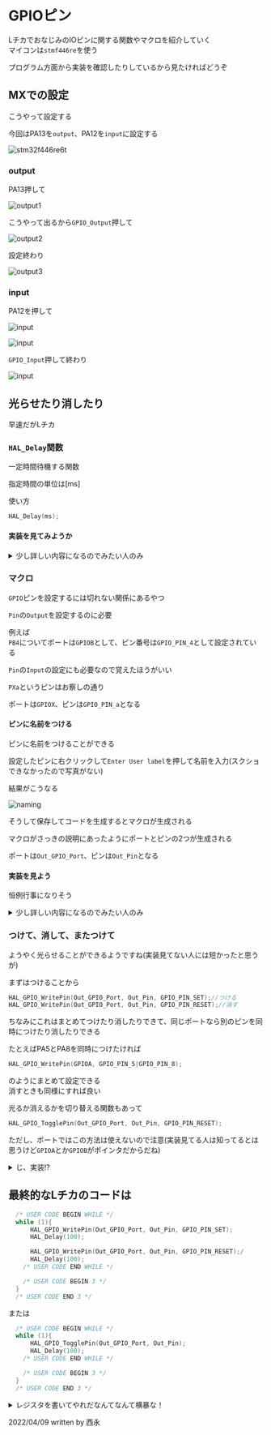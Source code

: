 # GPIOピン

LチカでおなじみのIOピンに関する関数やマクロを紹介していく  
マイコンは`stmf446re`を使う

プログラム方面から実装を確認したりしているから見たければどうぞ

## MXでの設定

こうやって設定する 

今回はPA13を`output`、PA12を`input`に設定する

![stm32f446re6t](imgs/Screenshot%20from%202022-03-31%2022-10-47.png)

### output

PA13押して

![output1](imgs/Screenshot%20from%202022-03-31%2022-11-04.png)

こうやって出るから`GPIO_Output`押して

![output2](imgs/Screenshot%20from%202022-03-31%2022-11-10.png)

設定終わり

![output3](imgs/Screenshot%20from%202022-03-31%2022-11-18.png)

### input

PA12を押して

![input](imgs/Screenshot%20from%202022-03-31%2022-12-59.png)

![input](imgs/Screenshot%20from%202022-03-31%2022-13-05.png)

`GPIO_Input`押して終わり

![input](imgs/Screenshot%20from%202022-03-31%2022-13-17.png)

## 光らせたり消したり

早速だがLチカ

### `HAL_Delay`関数

一定時間待機する関数

指定時間の単位は[ms]

使い方

```c++
HAL_Delay(ms);
```

#### 実装を見てみようか

<details><summary> 少し詳しい内容になるのでみたい人のみ</summary><div>

実際に何をしているのか見てみようじゃないか  
難しいと思うなら読み飛ばしてもらって構わない

それではコピペしたものがこちら

```c++
__weak void HAL_Delay(uint32_t Delay)
{
  uint32_t tickstart = HAL_GetTick();
  uint32_t wait = Delay;

  /* Add a freq to guarantee minimum wait */
  if (wait < HAL_MAX_DELAY)
  {
    wait += (uint32_t)(uwTickFreq);
  }

  while((HAL_GetTick() - tickstart) < wait)
  {
  }
}
```

なんだこの実装となった人もいるだろう

とりあえず上から解説していこう

##### `__weak`

<details><summary> ここからそれなりに長い解説</summary><div>
マクロである

```c++
#define __weak   __attribute__((weak))
```

実装はこうなっている

`__attribute__`は関数に属性を与える効果がある

今回は`weak`属性が与えられているがどういう意味だろうか

結論から言うと弱い関数定義が行われるというもの  
別に同じ名前の関数を定義するとその定義した方が実行されるもの

例えば`hello.c`と`main.c`があったとして

```c++
//sum.h
void hello();

//sum.c
void hello(){
    printf("hello");
}

//main.c
#include"sum.h"
int main(){
    hello();
}
```

これだと出力は当然`hello`になる

ではこれはどうだろうか

```c++
//sum.h
void hello();

//sum.c
void hello(){
    printf("hello");
}

//main.c
#include"sum.h"

void hello(){
    printf("hello!!!!!!");
}

int main(){
    hello();
}
```

多重定義でコンパイルエラーだ  
これはあくまでどちらの実装を優先したいかにもよるけど今回は`main.c`の実装を優先しよう

```c++
//sum.h
void hello();

//sum.c
__atteribute__((weak)) void hello(){
    printf("hello");
}

//main.c
#include"sum.h"

void hello(){
    printf("hello!!!!!!");
}

int main(){
    hello();
}
```

これの結果は`hallo!!!!!!`だね

見事に`main.c`で定義した関数が優先されているね  
これは拡張子で気がついてる人がいるかもしれないがCでも使える機能である

ライブラリを書くときにユーザー側でも定義できるような余地を残すことができるようにできるから便利だね

他にもつけられる属性があるがそれはあとで出てきたときに別で説明しよう

あくまで`GCC`の拡張機能なので他のコンパイラなら使えなくなるので注意

</div></details>

##### `HAL_GetTick();`

なんというか名前通りな気がするけど一応

現在のタイマの値を取る

関数の定義見る？

<details><summary> 特に難しいことは書いてないはず</summary><div>

```c++
__weak uint32_t HAL_GetTick(void)
{
  return uwTick;
}
```

非常に単純な関数

さて、`uwTick`とはなんだろうか

1msごとに一回割り込まれて増えるグローバル変数

はい以上正直これ以上でもこれ以下でもない

`SysTick`で1kHz割り込まれてるとかなんとかこれ以上踏み込むのは命の危険を感じたので各々で頑張ってくれ

</div></details>

##### if (wait < HAL_MAX_DELAY)

<details><summary> これはまぁ簡単だね</summary><div>

HAL_MAX_DELAYの定義を探ると

```c++
#define HAL_MAX_DELAY      0xFFFFFFFFU
```

32bitの最大値をいれられてる  
つまり4294967296ms以上待っては行けないんですね()
ちなみに大体50日に相当する

この中の実行されるコードは

```c++
wait += (uint32_t)(uwTickFreq);
```

uwTickFreqを追っていこう

```c++
HAL_TickFreqTypeDef uwTickFreq = HAL_TICK_FREQ_DEFAULT;  /* 1KHz */

//======================
typedef enum
{
  HAL_TICK_FREQ_10HZ         = 100U,
  HAL_TICK_FREQ_100HZ        = 10U,
  HAL_TICK_FREQ_1KHZ         = 1U,
  HAL_TICK_FREQ_DEFAULT      = HAL_TICK_FREQ_1KHZ
} HAL_TickFreqTypeDef;
```

うーんこの

1じゃんけ

何らかの条件で別のものが呼ばれるのだろうか  
もしも詳しいひとがいたら教えてください

</div></details>

#####   while((HAL_GetTick() - tickstart) < wait)

中身のないwhile

指定の時間まで中身のないwhileを回し続けるのが本質だったんですね！

なんか拍子抜けした人も多いんじゃないでしょうか  
世の中そんなもんだ()

</div></details>

### マクロ

`GPIO`ピンを設定するには切れない関係にあるやつ  

`Pin`の`Output`を設定するのに必要

例えば  
`PB4`についてポートは`GPIOB`として、ピン番号は`GPIO_PIN_4`として設定されている

`Pin`の`Input`の設定にも必要なので覚えたほうがいい

`PXa`というピンはお察しの通り

ポートは`GPIOX`、ピンは`GPIO_PIN_a`となる

#### ピンに名前をつける

ピンに名前をつけることができる

設定したピンに右クリックして`Enter User label`を押して名前を入力(スクショできなかったので写真がない)

結果がこうなる

![naming](imgs/Screenshot%20from%202022-04-02%2013-04-07.png)

そうして保存してコードを生成するとマクロが生成される

マクロがさっきの説明にあったようにポートとピンの2つが生成される

ポートは`Out_GPIO_Port`、ピンは`Out_Pin`となる

#### 実装を見よう

恒例行事になりそう

<details><summary> 少し詳しい内容になるのでみたい人のみ</summary><div>

##### マクロの実装

まぁ特に何もないマクロ

```c++
#define GPIOA               ((GPIO_TypeDef *) GPIOA_BASE)
#define GPIOB               ((GPIO_TypeDef *) GPIOB_BASE)
#define GPIOC               ((GPIO_TypeDef *) GPIOC_BASE)
#define GPIOD               ((GPIO_TypeDef *) GPIOD_BASE)
#define GPIOE               ((GPIO_TypeDef *) GPIOE_BASE)
#define GPIOF               ((GPIO_TypeDef *) GPIOF_BASE)
#define GPIOG               ((GPIO_TypeDef *) GPIOG_BASE)
#define GPIOH               ((GPIO_TypeDef *) GPIOH_BASE)
```

おやおやおや

キャストされてますねぇ

たどっていきましょう

###### GPIO_TyoeDef型

<details><summary> `GPIO_TypeDef`型の中身</summary><div>

```c++
typedef struct
{
  __IO uint32_t MODER;    /*!< GPIO port mode register,               Address offset: 0x00      */
  __IO uint32_t OTYPER;   /*!< GPIO port output type register,        Address offset: 0x04      */
  __IO uint32_t OSPEEDR;  /*!< GPIO port output speed register,       Address offset: 0x08      */
  __IO uint32_t PUPDR;    /*!< GPIO port pull-up/pull-down register,  Address offset: 0x0C      */
  __IO uint32_t IDR;      /*!< GPIO port input data register,         Address offset: 0x10      */
  __IO uint32_t ODR;      /*!< GPIO port output data register,        Address offset: 0x14      */
  __IO uint32_t BSRR;     /*!< GPIO port bit set/reset register,      Address offset: 0x18      */
  __IO uint32_t LCKR;     /*!< GPIO port configuration lock register, Address offset: 0x1C      */
  __IO uint32_t AFR[2];   /*!< GPIO alternate function registers,     Address offset: 0x20-0x24 */
} GPIO_TypeDef;
```

まずは`__IO`からかな

###### `__IO`

`CMSIS`という`ARM`が決めた規格がある

`CMSIS`では、変数が単なる参照用なのか、それともプログラムが変更を行うものなのかを明示するために、変数を宣言する際にIOタイプ識別子を付けることとなっている

定義は下の通り

|       __I        |    __O     |    __IO    |
| :--------------: | :--------: | :--------: |
| `volatile const` | `volatile` | `volatile` |

`__I`は読み込みのみ  
`__O`は書き込みのみ  
`__IO`は読み書き
fdfgesr
</div></details>

その他はレジスタなので省略  
レジスタの解説なんてやってたらきりないし……

え？ やれって？

しょうがないなぁ  
いずれレジスタを直接いじってLチカする変態的な後輩が現れるかもしれないからその子のためにもやってあげるかぁ

###### GPIOのレジスタ

<details><summary>沼へようこそ</summary><dev>

さてここからは私が[データシート](https://www.st.com/content/ccc/resource/technical/document/reference_manual/4d/ed/bc/89/b5/70/40/dc/DM00135183.pdf/files/DM00135183.pdf/jcr:content/translations/en.DM00135183.pdf)とにらめっこですかね

説明の引用は全てデータシートから

- `__IO uint32_t MODER;`
- `__IO uint32_t OTYPER;`
- `__IO uint32_t OSPEEDR;`
- `__IO uint32_t PUPDR;`
- `__IO uint32_t IDR;`
- `__IO uint32_t ODR;`
- `__IO uint32_t BSRR;`
- `__IO uint32_t LCKR;`
- `__IO uint32_t AFR[2];`

これらが今あるIO系のレジスタ一覧

- MODER

`GPIO port mode register`のこと

![gpio_port_mode_register](imgs/Screenshot%20from%202022-04-08%2010-18-15.png)

英語ですねサクッと読んでいきましょう

ピンのモード

00で`Input`モード  
01で`Output`モード  
11で`analog`モード 

では`PA4`を出力に設定したい

レジスタで`MODER4`を出力をする設定にすることを考えてみよう

そうなると`output`が01で  
`MODER4`のレジスタは8, 9ビット目があたるので

書くべきコードは

```c++
GPIOA->MODER |= (01 << 8);
```

他のピンを設定するときも同じように書けば問題ないのである

しかし、このコードでは可読性が高くないことがわかるだろうか  
だが`HAL`には素晴らしいマクロが定義されているので活用していこう

`Drivers/STM32F4xx_HAL_Driver/Inc/stm32f4xx_hal_gpio.h`にある

```c++
#define GPIO_MODE_Pos                           0U
#define GPIO_MODE                               (0x3UL << GPIO_MODE_Pos)
#define MODE_INPUT                              (0x0UL << GPIO_MODE_Pos)
#define MODE_OUTPUT                             (0x1UL << GPIO_MODE_Pos)
#define MODE_AF                                 (0x2UL << GPIO_MODE_Pos)
#define MODE_ANALOG                             (0x3UL << GPIO_MODE_Pos)
```

なるほどなるほど

また、こんなレジスタもある

```c++
#define GPIO_MODER_MODER0_Pos            (0U)                                  
#define GPIO_MODER_MODER0_Msk            (0x3UL << GPIO_MODER_MODER0_Pos)       /*!< 0x00000003 */
#define GPIO_MODER_MODER0                GPIO_MODER_MODER0_Msk                 
#define GPIO_MODER_MODER0_0              (0x1UL << GPIO_MODER_MODER0_Pos)       /*!< 0x00000001 */
#define GPIO_MODER_MODER0_1              (0x2UL << GPIO_MODER_MODER0_Pos)       /*!< 0x00000002 */
#define GPIO_MODER_MODER1_Pos            (2U)                                  
#define GPIO_MODER_MODER1_Msk            (0x3UL << GPIO_MODER_MODER1_Pos)       /*!< 0x0000000C */
#define GPIO_MODER_MODER1                GPIO_MODER_MODER1_Msk                 
#define GPIO_MODER_MODER1_0              (0x1UL << GPIO_MODER_MODER1_Pos)       /*!< 0x00000004 */
#define GPIO_MODER_MODER1_1              (0x2UL << GPIO_MODER_MODER1_Pos)       /*!< 0x00000008 */
//続いていく
```

とりあえず`GPIO_MODER_MODERx_Pos`だけを使う方針で行こう  
そうするとこう書ける

```c++
GPIOA->MODER |= (MODE_OUTPUT << GPIO_MODER_MODER4_Pos);

かなり可読性が良くなっただろう
```

- OTYPER

`GPIO port output type register`のこと

![otyper.png](imgs/otyper.png)

`push-pull`とはなにか、`open-drain`とはなにかは回路に説明を投げるとして  

基本は`push-pull`にしておきましょう

- OSPEEDR

`GPIO port output speed register`のこと

![ospeedr.png](imgs/ospeeder.png)

I/Oの出力速度をいじれる  
HALライブラリの設定を覗いたけどコメントアウトによると

| Low speed |       Medium speed       |       Fast speed        |  High speed   |
| :-------: | :----------------------: | :---------------------: | :-----------: |
|   2MHz    | range 12,5 MHz to 50 MHz | range 25 MHz to 100 MHz | 50 MHz to 200 |

らしい

詳しくは製品データシートを確認してくれとのこと

デフォルトで`Low speed`に設定されてるから好きにしてくださいな

- PUPDR

`GPIO port pull-up/pull-down register`

![pupdr.png](imgs/pupdr.png)

`pull up`か`pull down`されてるならこれを変える必要がある  

回路班に必要なのか聞いてきなさいね

基本的に`input`のときに必要

- IDR

`GPIO port input data register`

![idr.png](imgs/idr.png)

こいつらはリードオンリーなので無視無視

一応説明だけすると対応するI/Oポートの入力の値が出る  
つまりInputのときだけこれを読めばいい

- ODR

`GPIO port output data register`

![odr.png](imgs/odr.png)

出力を司る大事なレジスタ  
丁重に扱い給えよ

当然0が何もなくて1が出力

- BSRR

`GPIO port bit set/reset register`

上の`ODR`を設定するための~~どこで使えばいいのかわからない~~レジスタ

BR(おそらく`Bit Reset`)を1にすればそこのレジスタの対応するODRが0になる  
BS(おそらく`Bit Set`)を1にするとそのレジスタに対応するODRの値が1になる

- LCKR

`GPIO port configuration lock register`

![lckr.png](imgs/lckr.png)

ピン設定をロックしたい人のためのレジスタ

特に使うことはないかなぁ

- AFR

`GPIO alternate function low register`と`GPIO alternate function high register`の総称

![afr_low.png](imgs/afrl.png)

![afr_high.png](imgs/afrh.png)

これはI/O以外の機能を使うときに設定する必要がある(uartとかSPIとか)

使うときにまた使い方を説明する

これでIO系のレジスタの説明は以上

</dev></details>

</div></details>

### つけて、消して、またつけて

ようやく光らせることができるようですね(実装見てない人には短かったと思うが)

まずはつけることから

```C++
HAL_GPIO_WritePin(Out_GPIO_Port, Out_Pin, GPIO_PIN_SET);//つける
HAL_GPIO_WritePin(Out_GPIO_Port, Out_Pin, GPIO_PIN_RESET);//消す
```

ちなみにこれはまとめてつけたり消したりできて、同じポートなら別のピンを同時につけたり消したりできる

たとえばPA5とPA8を同時につけたければ

```c++
HAL_GPIO_WritePin(GPIOA, GPIO_PIN_5|GPIO_PIN_8);
```

のようにまとめて設定できる  
消すときも同様にすれば良い

光るか消えるかを切り替える関数もあって

```c++
HAL_GPIO_TogglePin(Out_GPIO_Port, Out_Pin, GPIO_PIN_RESET);
```

ただし、ポートではこの方法は使えないので注意(実装見てる人は知ってるとは思うけど`GPIOA`とか`GPIOB`がポインタだからだね)

<details><summary>じ、実装!?</summary><dev>


```c++
void HAL_GPIO_WritePin(GPIO_TypeDef* GPIOx, uint16_t GPIO_Pin, GPIO_PinState PinState)
{
  /* Check the parameters */
  assert_param(IS_GPIO_PIN(GPIO_Pin));
  assert_param(IS_GPIO_PIN_ACTION(PinState));

  if(PinState != GPIO_PIN_RESET)
  {
    GPIOx->BSRR = GPIO_Pin;
  }
  else
  {
    GPIOx->BSRR = (uint32_t)GPIO_Pin << 16U;
  }
}
```

`BSRR`に書き込んでるのか……

ほんで`GPIO_Pin`のところは実装を見て知ってる人もいるだろうがピン一つにつき1bitが割り振られているのでorを使えばまとめて設定できるのはわかるだろう

あとは`assert_param`でそれを使えるか確かめてるだけだね

一応assert_paramの実装置いとくね

```c++
#define assert_param(expr) ((void)0U)
```

ただの飾りじゃないかと思ったそこの君、大正解だ  
ところが`USE_FULL_ASSERT`というマクロが定義されたら`assert_param`は

```c++
#define assert_param(expr) ((expr) ? (void)0U : assert_failed((uint8_t *)__FILE__, __LINE__))
```

こうなる  
ようやくエラーを吐いてくれるようになるみたいだ

かわいいね

</dev></details>

## 最終的なLチカのコードは

```c++
  /* USER CODE BEGIN WHILE */
  while (1){
	  HAL_GPIO_WritePin(Out_GPIO_Port, Out_Pin, GPIO_PIN_SET);
	  HAL_Delay(100);

	  HAL_GPIO_WritePin(Out_GPIO_Port, Out_Pin, GPIO_PIN_RESET);/
	  HAL_Delay(100);
    /* USER CODE END WHILE */

    /* USER CODE BEGIN 3 */
  }
  /* USER CODE END 3 */
```

または

```c++
  /* USER CODE BEGIN WHILE */
  while (1){
	  HAL_GPIO_TogglePin(Out_GPIO_Port, Out_Pin);
	  HAL_Delay(100);
    /* USER CODE END WHILE */

    /* USER CODE BEGIN 3 */
  }
  /* USER CODE END 3 */
```

<details><summary>レジスタを書いてやれだなんてなんて横暴な！</summary><dev>

ということではい

```c++
#include "main.h"

int main(){
	uint32_t timer_start = HAL_GetTick();
	constexpr uint32_t wait_time = 100 + uwTickFreq;

    RCC->AHB1ENR |= RCC_AHB1ENR_GPIOAEN;

    GPIOA->MODER &= ~GPIO_MODER_MODER12_Msk;
    GPIOA->MODER |= (MODE_OUTPUT << GPIO_MODER_MODER12_Pos);

    while(1){
        GPIOA->ODR ^= GPIO_ODR_OD12;
		while(wait_time > HAL_GetTick - timer_start);
    }
    return 0;
}
```

RCCはクロックの供給に関してなのでここでは扱いません  


実装見学組もお疲れ様でした

</dev></details>

2022/04/09
written by 西永
